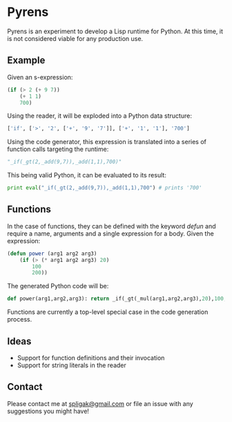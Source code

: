 Pyrens
======

Pyrens is an experiment to develop a Lisp runtime for Python. At this time, it is not considered viable for any production use.

Example
-------

Given an s-expression:

```lisp
(if (> 2 (+ 9 7))
    (+ 1 1)
    700)
```

Using the reader, it will be exploded into a Python data structure:

```python
['if', ['>', '2', ['+', '9', '7']], ['+', '1', '1'], '700']
```

Using the code generator, this expression is translated into a series of function calls targeting the runtime:

```python
"_if(_gt(2,_add(9,7)),_add(1,1),700)"
```

This being valid Python, it can be evaluated to its result:

```python
print eval("_if(_gt(2,_add(9,7)),_add(1,1),700") # prints '700'
```

Functions
---------

In the case of functions, they can be defined with the keyword *defun* and require a name, arguments and a single expression for a body. Given the expression:

```lisp
(defun power (arg1 arg2 arg3)
    (if (> (* arg1 arg2 arg3) 20)
        100
        200))
```

The generated Python code will be:

```python
def power(arg1,arg2,arg3): return _if(_gt(_mul(arg1,arg2,arg3),20),100,200)
```

Functions are currently a top-level special case in the code generation process.

Ideas
-----
* Support for function definitions and their invocation
* Support for string literals in the reader

Contact
-------
Please contact me at spligak@gmail.com or file an issue with any suggestions you might have!
